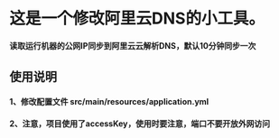 # 这是一个修改阿里云DNS的小工具。
#### 读取运行机器的公网IP同步到阿里云云解析DNS，默认10分钟同步一次

## 使用说明

#### 1、修改配置文件 src/main/resources/application.yml
#### 2、注意，项目使用了accessKey，使用时要注意，端口不要开放外网访问